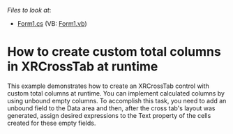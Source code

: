 <!-- default file list -->
*Files to look at*:

* [Form1.cs](./CS/PivotWithCustomColumnsAtRuntime/Form1.cs) (VB: [Form1.vb](./VB/PivotWithCustomColumnsAtRuntime/Form1.vb))
<!-- default file list end -->
# How to create custom total columns in XRCrossTab at runtime

This example demonstrates how to create an XRCrossTab control with custom total columns at runtime. You can implement calculated columns by using unbound empty columns. To accomplish this task, you need to add an unbound field to the Data area and then, after the cross tab's layout was generated, assign desired expressions to the Text property of the cells created for these empty fields.
